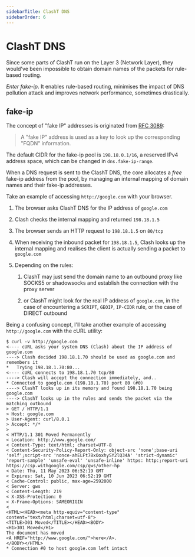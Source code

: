 ```yaml
---
sidebarTitle: ClashT DNS
sidebarOrder: 6
---
```


# ClashT DNS

Since some parts of ClashT run on the Layer 3 (Network Layer), they would've been impossible to obtain domain names of the packets for rule-based routing.

*Enter fake-ip*. It enables rule-based routing, minimises the impact of DNS pollution attack and improves network performance, sometimes drastically.

## fake-ip

The concept of "fake IP" addresses is originated from [RFC 3089](https://tools.ietf.org/rfc/rfc3089):

> A "fake IP" address is used as a key to look up the corresponding "FQDN" information.

The default CIDR for the fake-ip pool is `198.18.0.1/16`, a reserved IPv4 address space, which can be changed in `dns.fake-ip-range`.

When a DNS request is sent to the ClashT DNS, the core allocates a *free* fake-ip address from the pool, by managing an internal mapping of domain names and their fake-ip addresses.

Take an example of accessing `http://google.com` with your browser.

1. The browser asks ClashT DNS for the IP address of `google.com`
2. Clash checks the internal mapping and returned `198.18.1.5`
3. The browser sends an HTTP request to `198.18.1.5` on `80/tcp`
4. When receiving the inbound packet for `198.18.1.5`, Clash looks up the internal mapping and realises the client is actually sending a packet to `google.com`
5. Depending on the rules:

    1. ClashT may just send the domain name to an outbound proxy like SOCKS5 or shadowsocks and establish the connection with the proxy server

    2. or ClashT might look for the real IP address of `google.com`, in the case of encountering a `SCRIPT`, `GEOIP`, `IP-CIDR` rule, or the case of DIRECT outbound

Being a confusing concept, I'll take another example of accessing `http://google.com` with the cURL utility:

```txt{2,3,5,6,8,9}
$ curl -v http://google.com
<---- cURL asks your system DNS (Clash) about the IP address of google.com
----> Clash decided 198.18.1.70 should be used as google.com and remembers it
*   Trying 198.18.1.70:80...
<---- cURL connects to 198.18.1.70 tcp/80
----> Clash will accept the connection immediately, and..
* Connected to google.com (198.18.1.70) port 80 (#0)
----> ClashT looks up in its memory and found 198.18.1.70 being google.com
----> ClashT looks up in the rules and sends the packet via the matching outbound
> GET / HTTP/1.1
> Host: google.com
> User-Agent: curl/8.0.1
> Accept: */*
> 
< HTTP/1.1 301 Moved Permanently
< Location: http://www.google.com/
< Content-Type: text/html; charset=UTF-8
< Content-Security-Policy-Report-Only: object-src 'none';base-uri 'self';script-src 'nonce-ahELFt78xOoxhySY2lQ34A' 'strict-dynamic' 'report-sample' 'unsafe-eval' 'unsafe-inline' https: http:;report-uri https://csp.withgoogle.com/csp/gws/other-hp
< Date: Thu, 11 May 2023 06:52:19 GMT
< Expires: Sat, 10 Jun 2023 06:52:19 GMT
< Cache-Control: public, max-age=2592000
< Server: gws
< Content-Length: 219
< X-XSS-Protection: 0
< X-Frame-Options: SAMEORIGIN
< 
<HTML><HEAD><meta http-equiv="content-type" content="text/html;charset=utf-8">
<TITLE>301 Moved</TITLE></HEAD><BODY>
<H1>301 Moved</H1>
The document has moved
<A HREF="http://www.google.com/">here</A>.
</BODY></HTML>
* Connection #0 to host google.com left intact
```

<!-- TODO: nameserver, fallback, fallback-filter, hosts, search-domains, fake-ip-filter, nameserver-policy -->
